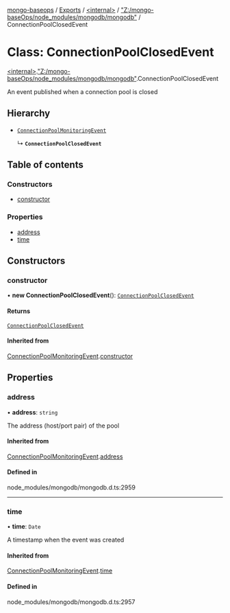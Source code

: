 [mongo-baseops](../README.md) / [Exports](../modules.md) / [\<internal\>](../modules/internal_.md) / ["Z:/mongo-baseOps/node\_modules/mongodb/mongodb"](../modules/internal_._Z__mongo_baseOps_node_modules_mongodb_mongodb_.md) / ConnectionPoolClosedEvent

# Class: ConnectionPoolClosedEvent

[\<internal\>](../modules/internal_.md).["Z:/mongo-baseOps/node\_modules/mongodb/mongodb"](../modules/internal_._Z__mongo_baseOps_node_modules_mongodb_mongodb_.md).ConnectionPoolClosedEvent

An event published when a connection pool is closed

## Hierarchy

- [`ConnectionPoolMonitoringEvent`](internal_._Z__mongo_baseOps_node_modules_mongodb_mongodb_.ConnectionPoolMonitoringEvent.md)

  ↳ **`ConnectionPoolClosedEvent`**

## Table of contents

### Constructors

- [constructor](internal_._Z__mongo_baseOps_node_modules_mongodb_mongodb_.ConnectionPoolClosedEvent.md#constructor)

### Properties

- [address](internal_._Z__mongo_baseOps_node_modules_mongodb_mongodb_.ConnectionPoolClosedEvent.md#address)
- [time](internal_._Z__mongo_baseOps_node_modules_mongodb_mongodb_.ConnectionPoolClosedEvent.md#time)

## Constructors

### constructor

• **new ConnectionPoolClosedEvent**(): [`ConnectionPoolClosedEvent`](internal_._Z__mongo_baseOps_node_modules_mongodb_mongodb_.ConnectionPoolClosedEvent.md)

#### Returns

[`ConnectionPoolClosedEvent`](internal_._Z__mongo_baseOps_node_modules_mongodb_mongodb_.ConnectionPoolClosedEvent.md)

#### Inherited from

[ConnectionPoolMonitoringEvent](internal_._Z__mongo_baseOps_node_modules_mongodb_mongodb_.ConnectionPoolMonitoringEvent.md).[constructor](internal_._Z__mongo_baseOps_node_modules_mongodb_mongodb_.ConnectionPoolMonitoringEvent.md#constructor)

## Properties

### address

• **address**: `string`

The address (host/port pair) of the pool

#### Inherited from

[ConnectionPoolMonitoringEvent](internal_._Z__mongo_baseOps_node_modules_mongodb_mongodb_.ConnectionPoolMonitoringEvent.md).[address](internal_._Z__mongo_baseOps_node_modules_mongodb_mongodb_.ConnectionPoolMonitoringEvent.md#address)

#### Defined in

node_modules/mongodb/mongodb.d.ts:2959

___

### time

• **time**: `Date`

A timestamp when the event was created

#### Inherited from

[ConnectionPoolMonitoringEvent](internal_._Z__mongo_baseOps_node_modules_mongodb_mongodb_.ConnectionPoolMonitoringEvent.md).[time](internal_._Z__mongo_baseOps_node_modules_mongodb_mongodb_.ConnectionPoolMonitoringEvent.md#time)

#### Defined in

node_modules/mongodb/mongodb.d.ts:2957
